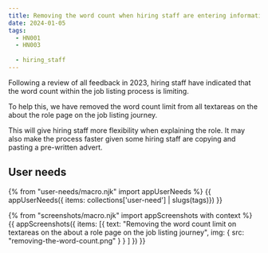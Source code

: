 ```yaml
---
title: Removing the word count when hiring staff are entering information about a role
date: 2024-01-05
tags:
  - HN001
  - HN003
  
  - hiring_staff
---
```


Following a review of all feedback in 2023, hiring staff have indicated that the word count within the job listing process is limiting.

To help this, we have removed the word count limit from all textareas on the about the role page on the job listing journey.

This will give hiring staff more flexibility when explaining the role. It may also make the process faster given some hiring staff are copying and pasting a pre-written advert.

## User needs

{% from "user-needs/macro.njk" import appUserNeeds %}
{{ appUserNeeds({ items: collections['user-need'] | slugs(tags)}) }}

{% from "screenshots/macro.njk" import appScreenshots with context %}
{{ appScreenshots({
  items: [{
    text: "Removing the word count limit on textareas on the about a role page on the job listing journey",
    img: { src: "removing-the-word-count.png" }
  }
  ]
}) }}
